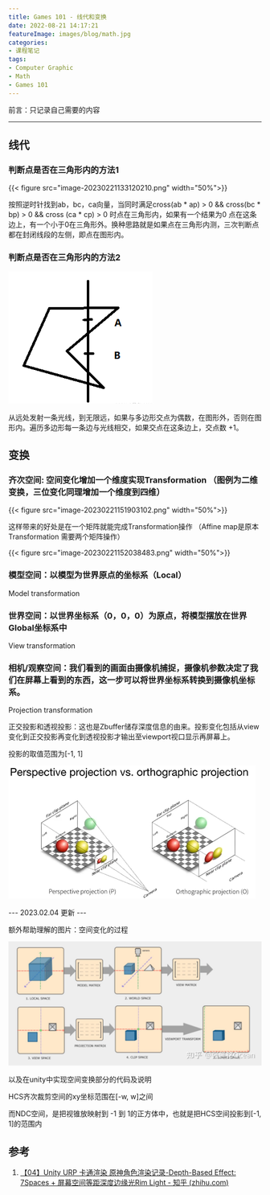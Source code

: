 ```yaml
---
title: Games 101 - 线代和变换
date: 2022-08-21 14:17:21
featureImage: images/blog/math.jpg
categories: 
- 课程笔记
tags: 
- Computer Graphic
- Math
- Games 101
---
```


前言：只记录自己需要的内容

---

## 线代

### 判断点是否在三角形内的方法1

{{< figure src="image-20230221133120210.png" width="50%">}}

按照逆时针找到ab，bc，ca向量，当同时满足cross(ab * ap) > 0 && cross(bc * bp) > 0 && cross (ca * cp) > 0 时点在三角形内，如果有一个结果为0 点在这条边上，有一个小于0在三角形外。换种思路就是如果点在三角形内测，三次判断点都在封闭线段的左侧，即点在图形内。

### 判断点是否在三角形内的方法2

![](image-20230221133422396.png)

从远处发射一条光线，到无限远，如果与多边形交点为偶数，在图形外，否则在图形内。遍历多边形每一条边与光线相交，如果交点在这条边上，交点数 +1。

## 变换



### 齐次空间:  空间变化增加一个维度实现Transformation （图例为二维变换，三位变化同理增加一个维度到四维）

{{< figure src="image-20230221151903102.png" width="50%">}}

这样带来的好处是在一个矩阵就能完成Transformation操作 （Affine map是原本Transformation 需要两个矩阵操作）

{{< figure src="image-20230221152038483.png" width="50%">}}

### 模型空间：以模型为世界原点的坐标系（Local）

Model transformation 

### 世界空间：以世界坐标系（0，0，0）为原点，将模型摆放在世界Global坐标系中

View transformation

### 相机/观察空间：我们看到的画面由摄像机捕捉，摄像机参数决定了我们在屏幕上看到的东西，这一步可以将世界坐标系转换到摄像机坐标系。

Projection transformation

正交投影和透视投影：这也是Zbuffer储存深度信息的由来。投影变化包括从view变化到正交投影再变化到透视投影才输出至viewport视口显示再屏幕上。

投影的取值范围为[-1,  1]

![](image-20230221153642237.png)



--- 2023.02.04 更新 --- 

额外帮助理解的图片：空间变化的过程

![](v2-0aacc4803212a11f43964d7f34824785_r-1679559136404-7.jpg)

以及在unity中实现空间变换部分的代码及说明

HCS齐次裁剪空间的xy坐标范围在[-w, w]之间

而NDC空间，是把视锥放映射到 -1 到 1的正方体中，也就是把HCS空间投影到[-1, 1]的范围内

## 参考

1.   [【04】Unity URP 卡通渲染 原神角色渲染记录-Depth-Based Effect: 7Spaces + 屏幕空间等距深度边缘光Rim Light - 知乎 (zhihu.com)](https://zhuanlan.zhihu.com/p/552098339)
